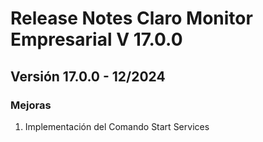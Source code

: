 # Release Notes Claro Monitor Empresarial V 17.0.0

## **Versión 17.0.0 - 12/2024**

### **Mejoras**

1. Implementación del Comando Start Services
